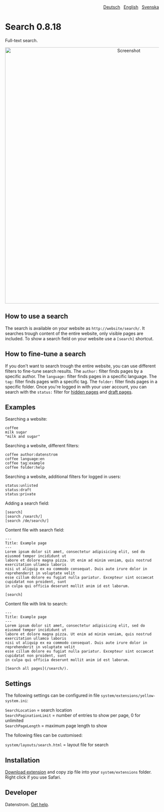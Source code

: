 <p align="right"><a href="README-de.md">Deutsch</a> &nbsp; <a href="README.md">English</a> &nbsp; <a href="README-sv.md">Svenska</a></p>

# Search 0.8.18

Full-text search.

<p align="center"><img src="search-screenshot.png?raw=true" width="795" height="836" alt="Screenshot"></p>

## How to use a search

The search is available on your website as `http://website/search/`. It searches trough content of the entire website, only visible pages are included. To show a search field on your website use a `[search]` shortcut.

## How to fine-tune a search

If you don't want to search trough the entire website, you can use different filters to fine-tune search results. The `author:` filter finds pages by a specific author. The `language:` filter finds pages in a specific language. The `tag:` filter finds pages with a specific tag. The `folder:` filter finds pages in a specific folder. Once you're logged in with your user account, you can search with the `status:` filter for [hidden pages](https://github.com/datenstrom/yellow-extensions/tree/master/source/core) and [draft pages](https://github.com/datenstrom/yellow-extensions/tree/master/source/draft).

## Examples

Searching a website:

    coffee
    milk sugar
    "milk and sugar"

Searching a website, different filters:

    coffee author:datenstrom
    coffee language:en
    coffee tag:example
    coffee folder:help

Searching a website, additional filters for logged in users:

    status:unlisted
    status:draft
    status:private

Adding a search field:

    [search]
    [search /search/]
    [search /de/search/]

Content file with search field:

    ---
    Title: Example page
    ---
    Lorem ipsum dolor sit amet, consectetur adipisicing elit, sed do eiusmod tempor incididunt ut 
    labore et dolore magna pizza. Ut enim ad minim veniam, quis nostrud exercitation ullamco laboris 
    nisi ut aliquip ex ea commodo consequat. Duis aute irure dolor in reprehenderit in voluptate velit 
    esse cillum dolore eu fugiat nulla pariatur. Excepteur sint occaecat cupidatat non proident, sunt 
    in culpa qui officia deserunt mollit anim id est laborum.

    [search]

Content file with link to search:

    ---
    Title: Example page
    ---
    Lorem ipsum dolor sit amet, consectetur adipisicing elit, sed do eiusmod tempor incididunt ut 
    labore et dolore magna pizza. Ut enim ad minim veniam, quis nostrud exercitation ullamco laboris 
    nisi ut aliquip ex ea commodo consequat. Duis aute irure dolor in reprehenderit in voluptate velit 
    esse cillum dolore eu fugiat nulla pariatur. Excepteur sint occaecat cupidatat non proident, sunt 
    in culpa qui officia deserunt mollit anim id est laborum.

    [Search all pages](/search/).

## Settings

The following settings can be configured in file `system/extensions/yellow-system.ini`:

`SearchLocation` = search location  
`SearchPaginationLimit` = number of entries to show per page, 0 for unlimited  
`SearchPageLength` = maximum page length to show  

The following files can be customised:

`system/layouts/search.html` = layout file for search  

## Installation

[Download extension](https://github.com/datenstrom/yellow-extensions/raw/master/zip/search.zip) and copy zip file into your `system/extensions` folder. Right click if you use Safari.

## Developer

Datenstrom. [Get help](https://datenstrom.se/yellow/help/).
